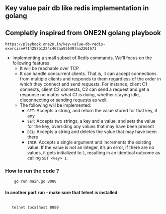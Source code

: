 ## Key value pair db like redis implementation in golang

## Completly inspired from ONE2N golang playbook

```
https://playbook.one2n.in/key-value-db-redis-exercise#714257b1224c462aa936497aa2261671
```

- implementing a small subset of Redis commands. We’ll focus on the following features:
  - It will be reachable over TCP
  - It can handle concurrent clients. That is, it can accept connections from multiple clients and responds to them regardless of the order in which they connect and send requests. For instance, client C1 connects, client C2 connects, C2 can send a request and get a response no matter what C1 is doing, whether staying idle, disconnecting or sending requests as well.
  - The following will be implemented:
    - `GET`: Accepts a string, and return the value stored for that key, if any
    - `SET`: Accepts two strings, a key and a value, and sets the value for the key, overriding any values that may have been present
    - `DEL`: Accepts a string and deletes the value that may have been there
    - `INCR`: Accepts a single argument and increments the existing value. If the value is not an integer, it’s an error, if there are no values, it gets initialized to `1`, resulting in an identical outcome as calling `SET <key> 1`.



### How to run the code ? 

```bash
    go run main.go 8080
```
#### In another port run  - make sure that telnet is installed

```bash

   telnet localhost 8080
```